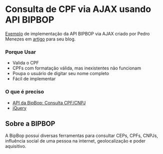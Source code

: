 Consulta de CPF via AJAX usando API BIPBOP
==========================================

[Exemplo](https://rawgithub.com/bipbop/consulta-cpf-ajax/master/sample.html "Exemplo de Implementação") de implementação da API BIPBOP via AJAX criado por Pedro Menezes em [artigo](http://pedromenezes.com/como-buscar-nomes-de-pessoas-fisicas-a-partir-de-cpfs-usando-a-api-do-bipbop "Busca de Nomes") para seu blog.

### Porque Usar ###

  - Valida o CPF
  - CPFs com formatação válida, mas inexistentes não funcionam
  - Poupa o usuário de digitar seu nome completo
  - Fácil de implementar

### O que é preciso ###

 - [API da BipBop: Consulta CPF/CNPJ](http://irql.bipbop.com.br/api/)
 - [jQuery](http://jquery.com/)

## Sobre a BIPBOP ##

A BipBop possui diversas ferramentas para consultar CEPs, CPFs, CNPJs, influência social de uma pessoa na internet, geolocalização e poder aquisitivo.

